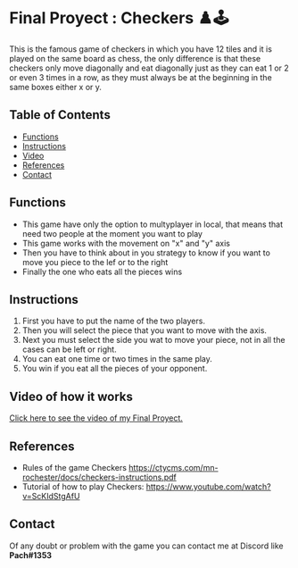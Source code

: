 # Final Proyect : Checkers :chess_pawn::joystick:
This is the famous game of checkers in which you have 12 tiles and it is played on the same board as chess, the only difference is that these checkers only move diagonally and eat diagonally just as they can eat 1 or 2 or even 3 times in a row, as they must always be at the beginning in the same boxes either x or y.

## Table of Contents
* [Functions](#Functions)
* [Instructions](#Instructions)
* [Video](#Video-of-how-it-works)
* [References](#References)
* [Contact](#Contact)
<!-- * [License](#license) -->

## Functions
- This game have only the option to multyplayer in local, that means that need two people at the moment you want to play
- This game works with the movement on "x" and "y" axis
- Then you have to think about in you strategy to know if you want to move you piece to the lef or to the right
- Finally the one who eats all the pieces wins

## Instructions
1. First you have to put the name of the two players.
2. Then you will select the piece that you want to move with the axis.
3. Next you must select the side you wat to move your piece, not in all the cases can be left or right.
4. You can eat one time or two times in the same play. 
5. You win if you eat all the pieces of your opponent.

## Video of how it works
[Click here to see the video of my Final Proyect.](https://youtu.be/JxmLmsTfFjw "here.")

## References
- Rules of the game Checkers https://ctycms.com/mn-rochester/docs/checkers-instructions.pdf
- Tutorial of how to play Checkers: https://www.youtube.com/watch?v=ScKIdStgAfU

## Contact
Of any doubt or problem with the game you can contact me at Discord like **Pach#1353**




